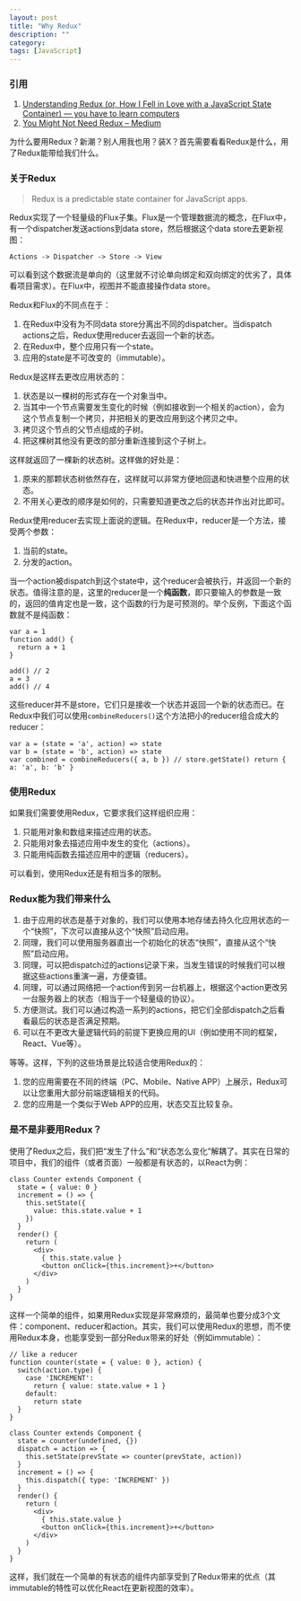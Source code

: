 ```yaml
---
layout: post
title: "Why Redux"
description: ""
category: 
tags: [JavaScript]
---
```


### 引用

1. [Understanding Redux (or, How I Fell in Love with a JavaScript State Container) — you have to learn computers](http://www.youhavetolearncomputers.com/blog/2015/9/15/a-conceptual-overview-of-redux-or-how-i-fell-in-love-with-a-javascript-state-container)
2. [You Might Not Need Redux – Medium](https://medium.com/@dan_abramov/you-might-not-need-redux-be46360cf367)

为什么要用Redux？新潮？别人用我也用？装X？首先需要看看Redux是什么，用了Redux能带给我们什么。

### 关于Redux

> Redux is a predictable state container for JavaScript apps.

Redux实现了一个轻量级的Flux子集。Flux是一个管理数据流的概念，在Flux中，有一个dispatcher发送actions到data store，然后根据这个data store去更新视图：

    Actions -> Dispatcher -> Store -> View

可以看到这个数据流是单向的（这里就不讨论单向绑定和双向绑定的优劣了，具体看项目需求）。在Flux中，视图并不能直接操作data store。

Redux和Flux的不同点在于：

1. 在Redux中没有为不同data store分离出不同的dispatcher。当dispatch actions之后，Redux使用reducer去返回一个新的状态。
2. 在Redux中，整个应用只有一个state。
3. 应用的state是不可改变的（immutable）。

Redux是这样去更改应用状态的：

1. 状态是以一棵树的形式存在一个对象当中。
2. 当其中一个节点需要发生变化的时候（例如接收到一个相关的action），会为这个节点复制一个拷贝，并把相关的更改应用到这个拷贝之中。
3. 拷贝这个节点的父节点组成的子树。
4. 把这棵树其他没有更改的部分重新连接到这个子树上。

这样就返回了一棵新的状态树。这样做的好处是：

1. 原来的那颗状态树依然存在，这样就可以非常方便地回退和快进整个应用的状态。
2. 不用关心更改的顺序是如何的，只需要知道更改之后的状态并作出对比即可。

Redux使用reducer去实现上面说的逻辑。在Redux中，reducer是一个方法，接受两个参数：

1. 当前的state。
2. 分发的action。

当一个action被dispatch到这个state中，这个reducer会被执行，并返回一个新的状态。值得注意的是，这里的reducer是一个**纯函数**，即只要输入的参数是一致的，返回的值肯定也是一致，这个函数的行为是可预测的。举个反例，下面这个函数就不是纯函数：

    var a = 1
    function add() {
      return a + 1
    }

    add() // 2
    a = 3
    add() // 4

这些reducer并不是store，它们只是接收一个状态并返回一个新的状态而已。在Redux中我们可以使用`combineReducers()`这个方法把小的reducer组合成大的reducer：

    var a = (state = 'a', action) => state
    var b = (state = 'b', action) => state
    var combined = combineReducers({ a, b }) // store.getState() return { a: 'a', b: 'b' }

### 使用Redux

如果我们需要使用Redux，它要求我们这样组织应用：

1. 只能用对象和数组来描述应用的状态。
2. 只能用对象去描述应用中发生的变化（actions）。
3. 只能用纯函数去描述应用中的逻辑（reducers）。

可以看到，使用Redux还是有相当多的限制。

### Redux能为我们带来什么

1. 由于应用的状态是基于对象的，我们可以使用本地存储去持久化应用状态的一个“快照”，下次可以直接从这个“快照”启动应用。
2. 同理，我们可以使用服务器直出一个初始化的状态“快照”，直接从这个“快照”启动应用。
3. 同理，可以把dispatch过的actions记录下来，当发生错误的时候我们可以根据这些actions重演一遍，方便查错。
4. 同理，可以通过网络把一个action传到另一台机器上，根据这个action更改另一台服务器上的状态（相当于一个轻量级的协议）。
5. 方便测试。我们可以通过构造一系列的actions，把它们全部dispatch之后看看最后的状态是否满足预期。
6. 可以在不更改大量逻辑代码的前提下更换应用的UI（例如使用不同的框架，React、Vue等）。

等等。这样，下列的这些场景是比较适合使用Redux的：

1. 您的应用需要在不同的终端（PC、Mobile、Native APP）上展示，Redux可以让您重用大部分前端逻辑相关的代码。
2. 您的应用是一个类似于Web APP的应用，状态交互比较复杂。

### 是不是非要用Redux？

使用了Redux之后，我们把“发生了什么”和“状态怎么变化”解耦了。其实在日常的项目中，我们的组件（或者页面）一般都是有状态的，以React为例：

    class Counter extends Component {
      state = { value: 0 }
      increment = () => {
        this.setState({
          value: this.state.value + 1
        })
      }
      render() {
        return (
          <div>
            { this.state.value }
            <button onClick={this.increment}>+</button>
          </div>
        )
      }
    }

这样一个简单的组件，如果用Redux实现是非常麻烦的，最简单也要分成3个文件：component、reducer和action。其实，我们可以使用Redux的思想，而不使用Redux本身，也能享受到一部分Redux带来的好处（例如immutable）：

    // like a reducer
    function counter(state = { value: 0 }, action) {
      switch(action.type) {
        case 'INCREMENT':
          return { value: state.value + 1 }
        default:
          return state
      }
    }

    class Counter extends Component {
      state = counter(undefined, {})
      dispatch = action => {
        this.setState(prevState => counter(prevState, action))
      }
      increment = () => {
        this.dispatch({ type: 'INCREMENT' })
      }
      render() {
        return (
          <div>
            { this.state.value }
            <button onClick={this.increment}>+</button>
          </div>
        )
      }
    }

这样，我们就在一个简单的有状态的组件内部享受到了Redux带来的优点（其immutable的特性可以优化React在更新视图的效率）。
